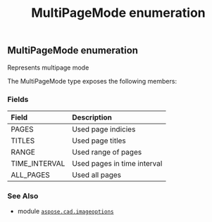 ﻿---
title: MultiPageMode enumeration
second_title: Aspose.CAD for Python via .NET API References
description: 
type: docs
weight: 330
url: /python-net/aspose.cad.imageoptions/multipagemode/
is_root: false
---

## MultiPageMode enumeration

Represents multipage mode



The MultiPageMode type exposes the following members:

### Fields
| Field | Description |
| :- | :- |
| PAGES | Used page indicies |
| TITLES | Used page titles |
| RANGE | Used range of pages |
| TIME_INTERVAL | Used pages in time interval |
| ALL_PAGES | Used all pages |



### See Also
* module [`aspose.cad.imageoptions`](..)
